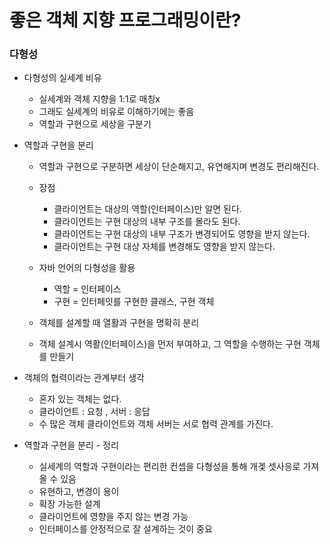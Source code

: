 좋은 객체 지향 프로그래밍이란?
======================

### 다형성
- 다형성의 실세계 비유
    - 실세계와 객체 지향을 1:1로 매칭x
    - 그래도 실세계의 비유로 이해하기에는 좋음
    - 역할과 구현으로 세상을 구분기
    
- 역할과 구현을 분리
    - 역할과 구현으로 구분하면 세상이 단순해지고, 유연해지며 변경도 편리해진다.
    - 장점
        - 클라이언트는 대상의 역할(인터페이스)만 알면 된다.
        - 클라이언트는 구현 대상의 내부 구조를 몰라도 된다.
        - 클라이언트는 구현 대상의 내부 구조가 변경되어도 영향을 받지 않는다.
        - 클라이언트는 구현 대상 자체를 변경해도 영향을 받지 않는다.
        
    - 자바 언어의 다형성을 활용
        - 역할 = 인터페이스
        - 구현 = 인터페잇를 구현한 클래스, 구현 객체
    - 객체를 설계할 때 열활과 구현을 명확히 분리
    - 객체 설계시 역활(인터페이스)을 먼저 부여하고, 그 역할을 수행하는 구현 객체를 만들기

- 객체의 협력이라는 관계부터 생각
    - 혼자 있는 객체는 없다.
    - 클라이언트 : 요청 , 서버 : 응답
    - 수 많은 객체 클라이언트와 객체 서버는 서로 협력 관계를 가진다.

- 역할과 구현을 분리 -  정리
    - 실세계의 역할과 구현이라는 편리한 컨셉을 다형성을 통해 개겣 셋사응로 가져올 수 있음
    - 유현하고, 변경이 용이
    - 확장 가능한 설계
    - 클라이언트에 영향을 주지 않는 변경 가능
    - 인터페이스를 안정적으로 잘 설계하는 것이 중요
        
